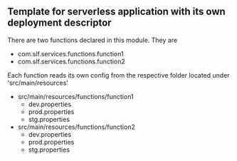 ## Template for serverless application with its own deployment descriptor
There are two functions declared in this module. They are
* com.slf.services.functions.function1
* com.slf.services.functions.function2

Each function reads its own config from the respective folder located under 'src/main/resources'
* src/main/resources/functions/function1
  * dev.properties
  * prod.properties
  * stg.properties
* src/main/resources/functions/function2
  * dev.properties
  * prod.properties
  * stg.properties
